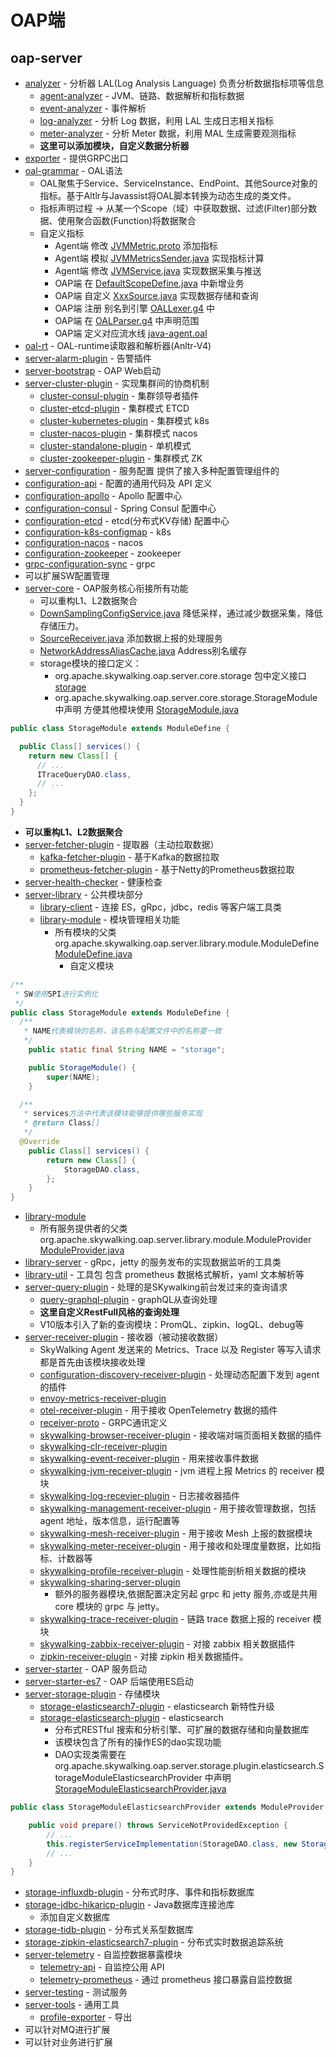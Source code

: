 # OAP端

oap-server
-
- [analyzer](analyzer) - 分析器 LAL(Log Analysis Language) 负责分析数据指标项等信息
  - [agent-analyzer](analyzer\agent-analyzer) - JVM、链路、数据解析和指标数据
  - [event-analyzer](analyzer\event-analyzer) - 事件解析
  - [log-analyzer](analyzer\log-analyzer) - 分析 Log 数据，利用 LAL 生成日志相关指标
  - [meter-analyzer](analyzer\meter-analyzer) - 分析 Meter 数据，利用 MAL 生成需要观测指标
  - **这里可以添加模块，自定义数据分析器**
- [exporter](exporter) - 提供GRPC出口
- [oal-grammar](oal-grammar) - OAL语法
  - OAL聚焦于Service、ServiceInstance、EndPoint、其他Source对象的指标。基于Altlr与Javassist将OAL脚本转换为动态生成的类文件。
  - 指标声明过程 -> 从某一个Scope（域）中获取数据、过滤(Filter)部分数据、使用聚合函数(Function)将数据聚合
  - 自定义指标
    - Agent端 修改 [JVMMetric.proto](..%2Fapm-protocol%2Fapm-network%2Fsrc%2Fmain%2Fproto%2Flanguage-agent%2FJVMMetric.proto) 添加指标
    - Agent端 模拟 [JVMMetricsSender.java](..%2Fapm-sniffer%2Fapm-agent-core%2Fsrc%2Fmain%2Fjava%2Forg%2Fapache%2Fskywalking%2Fapm%2Fagent%2Fcore%2Fjvm%2FJVMMetricsSender.java) 实现指标计算
    - Agent端 修改 [JVMService.java](..%2Fapm-sniffer%2Fapm-agent-core%2Fsrc%2Fmain%2Fjava%2Forg%2Fapache%2Fskywalking%2Fapm%2Fagent%2Fcore%2Fjvm%2FJVMService.java) 实现数据采集与推送
    - OAP端 在 [DefaultScopeDefine.java](server-core%2Fsrc%2Fmain%2Fjava%2Forg%2Fapache%2Fskywalking%2Foap%2Fserver%2Fcore%2Fsource%2FDefaultScopeDefine.java) 中新增业务
    - OAP端 自定义 [XxxSource.java](server-core%2Fsrc%2Fmain%2Fjava%2Forg%2Fapache%2Fskywalking%2Foap%2Fserver%2Fcore%2Fsource%2FSource.java) 实现数据存储和查询
    - OAP端 注册 别名到引擎 [OALLexer.g4](oal-grammar%2Fsrc%2Fmain%2Fantlr4%2Forg%2Fapache%2Fskywalking%2Foal%2Frt%2Fgrammar%2FOALLexer.g4) 中
    - OAP端 在 [OALParser.g4](oal-grammar%2Fsrc%2Fmain%2Fantlr4%2Forg%2Fapache%2Fskywalking%2Foal%2Frt%2Fgrammar%2FOALParser.g4) 中声明范围
    - OAP端 定义对应流水线 [java-agent.oal](server-bootstrap%2Fsrc%2Fmain%2Fresources%2Foal%2Fjava-agent.oal)
- [oal-rt](oal-rt) - OAL-runtime读取器和解析器(Anltr-V4)
- [server-alarm-plugin](server-alarm-plugin) - 告警插件
- [server-bootstrap](server-bootstrap) - OAP Web启动
- [server-cluster-plugin](server-cluster-plugin) - 实现集群间的协商机制
  - [cluster-consul-plugin](server-cluster-plugin\cluster-consul-plugin) - 集群领导者插件
  - [cluster-etcd-plugin](server-cluster-plugin\cluster-etcd-plugin) - 集群模式 ETCD
  - [cluster-kubernetes-plugin](server-cluster-plugin\cluster-kubernetes-plugin) - 集群模式 k8s
  - [cluster-nacos-plugin](server-cluster-plugin\cluster-nacos-plugin) - 集群模式 nacos
  - [cluster-standalone-plugin](server-cluster-plugin\cluster-standalone-plugin) - 单机模式
  - [cluster-zookeeper-plugin](server-cluster-plugin\cluster-zookeeper-plugin) - 集群模式 ZK
-  [server-configuration](server-configuration) - 服务配置 提供了接入多种配置管理组件的
- [configuration-api](server-configuration\configuration-api) - 配置的通用代码及 API 定义
- [configuration-apollo](server-configuration\configuration-apollo) - Apollo 配置中心
- [configuration-consul](server-configuration\configuration-consul) - Spring Consul 配置中心
- [configuration-etcd](server-configuration\configuration-etcd) - etcd(分布式KV存储) 配置中心
- [configuration-k8s-configmap](server-configuration\configuration-k8s-configmap) - k8s
- [configuration-nacos](server-configuration\configuration-nacos) - nacos
- [configuration-zookeeper](server-configuration\configuration-zookeeper) - zookeeper
- [grpc-configuration-sync](server-configuration\grpc-configuration-sync) - grpc
- 可以扩展SW配置管理
- [server-core](server-core) - OAP服务核心衔接所有功能
  - 可以重构L1、L2数据聚合
  - [DownSamplingConfigService.java](server-core\src\main\java\org\apache\skywalking\oap\server\core\config\DownSamplingConfigService.java) 降低采样，通过减少数据采集，降低存储压力。
  - [SourceReceiver.java](server-core\src\main\java\org\apache\skywalking\oap\server\core\source\SourceReceiver.java) 添加数据上报的处理服务
  - [NetworkAddressAliasCache.java](server-core\src\main\java\org\apache\skywalking\oap\server\core\cache\NetworkAddressAliasCache.java) Address别名缓存
  - storage模块的接口定义：
    - org.apache.skywalking.oap.server.core.storage 包中定义接口 [storage](server-core\src\main\java\org\apache\skywalking\oap\server\core\storage)
    - org.apache.skywalking.oap.server.core.storage.StorageModule 中声明 方便其他模块使用 [StorageModule.java](server-core\src\main\java\org\apache\skywalking\oap\server\core\storage\StorageModule.java)
```java
public class StorageModule extends ModuleDefine {

  public Class[] services() {
    return new Class[] {
      // ...
      ITraceQueryDAO.class,
      // ...
    };
  }
}
```
- **可以重构L1、L2数据聚合**
- [server-fetcher-plugin](server-fetcher-plugin) - 提取器（主动拉取数据）
  - [kafka-fetcher-plugin](server-fetcher-plugin\kafka-fetcher-plugin) - 基于Kafka的数据拉取
  - [prometheus-fetcher-plugin](server-fetcher-plugin\prometheus-fetcher-plugin) - 基于Netty的Prometheus数据拉取
- [server-health-checker](server-health-checker) - 健康检查
- [server-library](server-library) - 公共模块部分
  - [library-client](server-library\library-client) - 连接 ES，gRpc，jdbc，redis 等客户端工具类
  - [library-module](server-library\library-module) - 模块管理相关功能
    - 所有模块的父类 org.apache.skywalking.oap.server.library.module.ModuleDefine [ModuleDefine.java](server-library\library-module\src\main\java\org\apache\skywalking\oap\server\library\module\ModuleDefine.java)
      - 自定义模块
```java
/**
 * SW使用SPI进行实例化
 */
public class StorageModule extends ModuleDefine {
  /**
   * NAME代表模块的名称，该名称与配置文件中的名称要一致
   */
    public static final String NAME = "storage";

    public StorageModule() {
        super(NAME);
    }

  /**
   * services方法中代表该模块能够提供哪些服务实现
   * @return Class[]
   */
  @Override
    public Class[] services() {
        return new Class[] {
            StorageDAO.class,
        };
    }
}
```

- [library-module](server-library\library-module)
  - 所有服务提供者的父类 org.apache.skywalking.oap.server.library.module.ModuleProvider [ModuleProvider.java](server-library\library-module\src\main\java\org\apache\skywalking\oap\server\library\module\ModuleProvider.java)
- [library-server](server-library\library-server) - gRpc，jetty 的服务发布的实现数据监听的工具类
- [library-util](server-library\library-util) - 工具包 包含 prometheus 数据格式解析，yaml 文本解析等
- [server-query-plugin](server-query-plugin) - 处理的是SKywalking前台发过来的查询请求
  - [query-graphql-plugin](server-query-plugin\query-graphql-plugin) - graphQL从查询处理
  - **这里自定义RestFull风格的查询处理**
  - V10版本引入了新的查询模块：PromQL、zipkin、logQL、debug等
- [server-receiver-plugin](server-receiver-plugin) - 接收器（被动接收数据）
  - SkyWalking Agent 发送来的 Metrics、Trace 以及 Register 等写入请求都是首先由该模块接收处理
  - [configuration-discovery-receiver-plugin](server-receiver-plugin\configuration-discovery-receiver-plugin) - 处理动态配置下发到 agent 的插件
  - [envoy-metrics-receiver-plugin](server-receiver-plugin\envoy-metrics-receiver-plugin)
  - [otel-receiver-plugin](server-receiver-plugin\otel-receiver-plugin) - 用于接收 OpenTelemetry 数据的插件
  - [receiver-proto](server-receiver-plugin\receiver-proto) - GRPC通讯定义
  - [skywalking-browser-receiver-plugin](server-receiver-plugin\skywalking-browser-receiver-plugin) - 接收端对端页面相关数据的插件
  - [skywalking-clr-receiver-plugin](server-receiver-plugin\skywalking-clr-receiver-plugin)
  - [skywalking-event-receiver-plugin](server-receiver-plugin\skywalking-event-receiver-plugin) - 用来接收事件数据
  - [skywalking-jvm-receiver-plugin](server-receiver-plugin\skywalking-jvm-receiver-plugin) - jvm 进程上报 Metrics 的 receiver 模块
  - [skywalking-log-recevier-plugin](server-receiver-plugin\skywalking-log-recevier-plugin) - 日志接收器插件
  - [skywalking-management-receiver-plugin](server-receiver-plugin\skywalking-management-receiver-plugin) - 用于接收管理数据，包括 agent 地址，版本信息，运行配置等
  - [skywalking-mesh-receiver-plugin](server-receiver-plugin\skywalking-mesh-receiver-plugin) - 用于接收 Mesh 上报的数据模块
  - [skywalking-meter-receiver-plugin](server-receiver-plugin\skywalking-meter-receiver-plugin) - 用于接收和处理度量数据，比如指标、计数器等
  - [skywalking-profile-receiver-plugin](server-receiver-plugin\skywalking-profile-receiver-plugin) - 处理性能剖析相关数据的模块
  - [skywalking-sharing-server-plugin](server-receiver-plugin\skywalking-sharing-server-plugin)
    - 额外的服务器模块,依据配置决定另起 grpc 和 jetty 服务,亦或是共用 core 模块的 grpc 与 jetty。
  - [skywalking-trace-receiver-plugin](server-receiver-plugin\skywalking-trace-receiver-plugin) - 链路 trace 数据上报的 receiver 模块
  - [skywalking-zabbix-receiver-plugin](server-receiver-plugin\skywalking-zabbix-receiver-plugin) - 对接 zabbix 相关数据插件
  - [zipkin-receiver-plugin](server-receiver-plugin\zipkin-receiver-plugin) - 对接 zipkin 相关数据插件。
- [server-starter](server-starter) - OAP 服务启动
- [server-starter-es7](server-starter-es7) - OAP 后端使用ES启动
- [server-storage-plugin](server-storage-plugin) - 存储模块
  - [storage-elasticsearch7-plugin](server-storage-plugin\storage-elasticsearch7-plugin) - elasticsearch 新特性升级
  - [storage-elasticsearch-plugin](server-storage-plugin\storage-elasticsearch-plugin) - elasticsearch
    - 分布式RESTful 搜索和分析引擎、可扩展的数据存储和向量数据库
    - 该模块包含了所有的操作ES的dao实现功能
    - DAO实现类需要在 org.apache.skywalking.oap.server.storage.plugin.elasticsearch.StorageModuleElasticsearchProvider 中声明 [StorageModuleElasticsearchProvider.java](server-storage-plugin\storage-elasticsearch-plugin\src\main\java\org\apache\skywalking\oap\server\storage\plugin\elasticsearch\StorageModuleElasticsearchProvider.java)
```java
public class StorageModuleElasticsearchProvider extends ModuleProvider {

    public void prepare() throws ServiceNotProvidedException {
        // ...
        this.registerServiceImplementation(StorageDAO.class, new StorageEsDAO(elasticSearchClient));
        // ...
    }
}
```
- [storage-influxdb-plugin](server-storage-plugin\storage-influxdb-plugin) - 分布式时序、事件和指标数据库
- [storage-jdbc-hikaricp-plugin](server-storage-plugin\storage-jdbc-hikaricp-plugin) - Java数据库连接池库
  - 添加自定义数据库
- [storage-tidb-plugin](server-storage-plugin\storage-tidb-plugin) - 分布式关系型数据库
- [storage-zipkin-elasticsearch7-plugin](server-storage-plugin\storage-zipkin-elasticsearch7-plugin) - 分布式实时数据追踪系统
- [server-telemetry](server-telemetry) - 自监控数据暴露模块
  - [telemetry-api](server-telemetry\telemetry-api) - 自监控公用 API
  - [telemetry-prometheus](server-telemetry\telemetry-prometheus) - 通过 prometheus 接口暴露自监控数据
- [server-testing](server-testing) - 测试服务
- [server-tools](server-tools) - 通用工具
  - [profile-exporter](server-tools\profile-exporter) - 导出
- 可以针对MQ进行扩展
- 可以针对业务进行扩展
